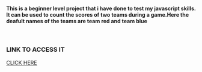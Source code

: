 <h4>This is a beginner level project that i have done to test my javascript skills. It can be used to count the scores of two teams during a game.Here the deafult names of the teams are team red and team blue</h4>

<br>
<b><h3>LINK TO ACCESS IT</h3></b>

<a href="https://theteamscorecounter.netlify.app/"><u>CLICK HERE</u></a>
